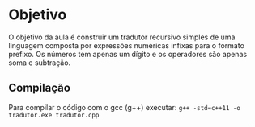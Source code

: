 # Objetivo
O objetivo da aula é construir um tradutor recursivo simples de uma linguagem composta por expressões numéricas infixas para o formato prefixo. Os números tem apenas um dígito e os operadores são apenas soma e subtração.

## Compilação
Para compilar o código com o gcc (g++) executar: `g++ -std=c++11 -o tradutor.exe tradutor.cpp` 

